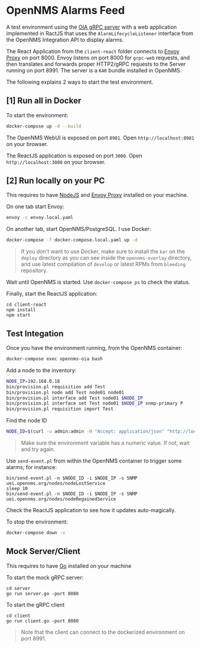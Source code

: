 OpenNMS Alarms Feed
====

A test environment using the [OIA gRPC server](https://github.com/cgorantla/oia-grpc-server) with a web application implemented in RactJS that uses the `AlarmLifecycleListener` interface from the OpenNMS Integration API to display alarms.

The React Application from the `client-react` folder connects to [Envoy Proxy](https://www.envoyproxy.io/) on port 8000. Envoy listens on port 8000 for `grpc-web` requests, and then translates and forwards proper HTTP2/gRPC requests to the Server running on port 8991. The server is a `KAR` bundle installed in OpenNMS.

The following explains 2 ways to start the test environment.

## [1] Run all in Docker

To start the environment:

```bash
docker-compose up -d --build
```

The OpenNMS WebUI is exposed on port `8981`. Open `http://localhost:8981` on your browser.

The ReactJS application is exposed on port `3000`. Open `http://localhost:3000` on your browser.

## [2] Run locally on your PC

This requires to have [NodeJS](https://nodejs.org/en/) and [Envoy Proxy](https://www.envoyproxy.io/) installed on your machine.

On one tab start Envoy:

```bash
envoy -c envoy.local.yaml
```

On another tab, start OpenNMS/PostgreSQL. I use Docker:

```bash
docker-compose -f docker-compose.local.yaml up -d
```

> If you don't want to use Docker, make sure to install the `kar` on the `deploy` directory as you can see inside the `opennms-overlay` directory, and use latest compilation of `develop` or latest RPMs from `bleeding` repository.

Wait until OpenNMS is started. Use `docker-compose ps` to check the status.

Finally, start the ReactJS application:

```
cd client-react
npm install
npm start
```

## Test Integation

Once you have the environment running, from the OpenNMS container:

```bash
docker-compose exec opennms-oia bash
```

Add a node to the inventory:

```bash
NODE_IP=192.168.0.18
bin/provision.pl requisition add Test
bin/provision.pl node add Test node01 node01
bin/provision.pl interface add Test node01 $NODE_IP
bin/provision.pl interface set Test node01 $NODE_IP snmp-primary P
bin/provision.pl requisition import Test
```

Find the node ID

```bash
NODE_ID=$(curl -u admin:admin -H "Accept: application/json" "http://localhost:8980/opennms/rest/nodes?label=node01" 2>/dev/null | jq -r ".node[0].id")
```

> Make sure the environment variable has a numeric value. If not, wait and try again.

Use `send-event.pl` from within the OpenNMS container to trigger some alarms; for instance:

```
bin/send-event.pl -n $NODE_ID -i $NODE_IP -s SNMP uei.opennms.org/nodes/nodeLostService
sleep 10
bin/send-event.pl -n $NODE_ID -i $NODE_IP -s SNMP uei.opennms.org/nodes/nodeRegainedService
```

Check the ReactJS application to see how it updates auto-magically.

To stop the environment:

```bash
docker-compose down -v
```

## Mock Server/Client

This requires to have [Go](https://golang.org/dl/) installed on your machine

To start the mock gRPC server:
```
cd server
go run server.go -port 8080
```

To start the gRPC client

```
cd client
go run client.go -port 8080
```

> Note that the client can connect to the dockerized environment on port 8991.
